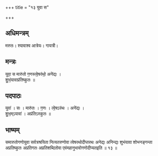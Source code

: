 +++
title = "१३ युवा स"

+++
## अधिमन्त्रम्
मरुतः। श्यावाश्व आत्रेयः। गायत्री।

## मन्त्रः
युवा॒ स मारु॑तो ग॒णस्त्वे॒षर॑थो॒ अने॑द्यः ।  
शु॒भं॒यावाप्र॑तिष्कुतः ॥

## पदपाठः
युवा॑ । सः । मारु॑तः । ग॒णः । त्वे॒षऽर॑थः । अने॑द्यः ।  
शु॒भ॒म्ऽयावा॑ । अप्र॑तिऽस्कुतः ॥

## भाष्यम्
समारुतोगणोयुवा सर्वत्रश्रयिता नित्यतरुणोवा त्वेषरथोदीप्तरथः अनेद्यः अनिन्द्यः शुभंयावा शोभनङ्गन्ता अप्रतिष्कुतः अप्रतिगतः अप्रतिशब्दितोवा एवंमहानुभावोगणोदीप्यतइति ॥ १३ ॥